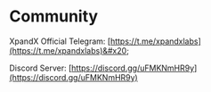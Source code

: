 # Community

XpandX Official Telegram: [https://t.me/xpandxlabs](https://t.me/xpandxlabs)&#x20;

Discord Server: [https://discord.gg/uFMKNmHR9y](https://discord.gg/uFMKNmHR9y) &#x20;
